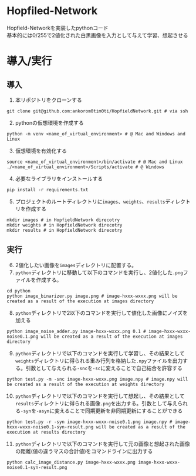 # Hopfiled-Network
Hopfield-Networkを実装したpythonコード  
基本的には0/255で2値化された白黒画像を入力として与えて学習、想起させる  
# 導入/実行
## 導入
1. 本リポジトリをクローンする
```
git clone git@github.com:ankorom0tim0ti/HopfieldNetwork.git # via ssh
```
2. pythonの仮想環境を作成する
```
python -m venv <name_of_virtual_environment> # @ Mac and Windows and Linux
```
3. 仮想環境を有効化する
```
source <name_of_virtual_environment>/bin/activate # @ Mac and Linux
./<name_of_virtual_environment>/Scripts/activate # @ Windows
```
4. 必要なライブラリをインストールする
```
pip install -r requirements.txt
```
5. プロジェクトのルートディレクトリに`images`、`weights`、`results`ディレクトリを作成する
```
mkdir images # in HopfieldNetwork direcotry
mkdir weights # in HopfieldNetwork direcotry
mkdir results # in HopfieldNetwork direcotry
```
## 実行
6. 2値化したい画像を`images`ディレクトリに配置する。
7. `python`ディレクトリに移動して以下のコマンドを実行し、2値化した`.png`ファイルを作成する。
```
cd python
python image_binarizer.py image.png # image-hxxx-wxxx.png will be created as a result of the execution at images directory
```
8. `python`ディレクトリで2以下のコマンドを実行して値化した画像にノイズを加える
```
python image_noise_adder.py image-hxxx-wxxx.png 0.1 # image-hxxx-wxxx-noise0.1.png will be created as a result of the execution at images directory
```
9. `python`ディレクトリで以下のコマンドを実行して学習し、その結果として`weights`ディレクトリに得られる重み行列を格納した`.npy`ファイルを出力する。引数として与えられる`-snc`を`-sc`に変えることで自己結合を許容する
```
python test.py -m -snc image-hxxx-wxxx.png image.npy # image.npy will be created as a result of the execution at weights directory
```

10. `python`ディレクトリで以下のコマンドを実行して想起し、その結果として`results`ディレクトリに得られる画像`.png`を出力する。引数として与えられる`-syn`を`-asyn`に変えることで同期更新を非同期更新にすることができる
```
python test.py -r -syn image-hxxx-wxxx-noise0.1.png image.npy # image-hxxx-wxxx-noise0.1-syn-result.png will be created as a result of the execution at results directory
```

11. `python`ディレクトリで以下のコマンドを実行して元の画像と想起された画像の距離(値の違うマスの合計値)をコマンドラインに出力する
```
python calc_image_distance.py image-hxxx-wxxx.png image-hxxx-wxxx-noise0.1-syn-result.png
```
